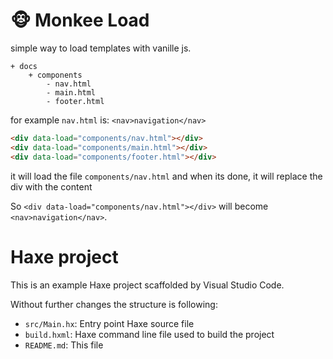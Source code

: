 # 🐵 Monkee Load

simple way to load templates with vanille js.

```
+ docs
	+ components
		- nav.html
		- main.html
		- footer.html
```

for example `nav.html` is: `<nav>navigation</nav>`

```html
<div data-load="components/nav.html"></div>
<div data-load="components/main.html"></div>
<div data-load="components/footer.html"></div>
```

it will load the file `components/nav.html` and when its done, it will replace the div with the content

So `<div data-load="components/nav.html"></div>` will become `<nav>navigation</nav>`.

# Haxe project

This is an example Haxe project scaffolded by Visual Studio Code.

Without further changes the structure is following:

- `src/Main.hx`: Entry point Haxe source file
- `build.hxml`: Haxe command line file used to build the project
- `README.md`: This file

